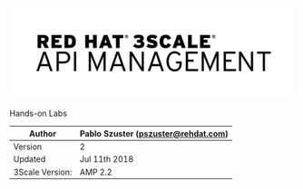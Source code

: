 ![](/assets/Logo_RH_3scale-APIManagement_RGB_black.png)

Hands-on Labs

| Author | Pablo Szuster \(pszuster@rehdat.com\) |
| --- | --- |
| Version | 2 |
| Updated | Jul 11th 2018 |
| 3Scale Version: | AMP 2.2 |



